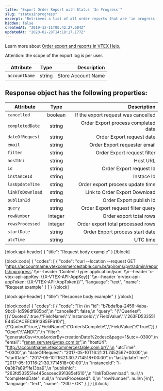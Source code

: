 ```yaml
---
title: "Export Order Report with Status 'In Progress'"
slug: "statusinprogress"
excerpt: "Retrieves a list of all order reports that are 'in progress', by 'accountName'."
hidden: false
createdAt: "2019-12-11T00:42:27.604Z"
updatedAt: "2020-02-28T14:18:17.177Z"
---
```

Learn more about [Order export and reports in VTEX Help.](https://help.vtex.com/en/tutorial/exporting-orders-with-oms)

Attention: the scope of the export log is per user.


| Attribute    | Type        | Description |
| --------------- |:---------:| -------------------------------------------------------------------------------------------:|
| `accountName` | string | Store Account Name |



## Response object has the following properties:


| Attribute    | Type        | Description |
| --------------- |:---------:| --------------------------------------:|
| `cancelled` | boolean|  If the export request was cancelled |
| `completedDate` | string | Order Export process completed date |
| `dateOfRequest` | string | Order Export request date  |
| `email` | string | Order Export requester email |
| `filter` | string | Order Export request filter |
| `hostUri` | string | Host URL |
| `id` | string | Order Export request Id |
| `instanceId` | string |  Instace Id |
| `lasUpdateTime` | string | Order export process update time |
| `linkToDownload` | string | Link to Order Export Download |
| `publishId` | string | Order Export publish Id |
| `query` | string | Order Export request filter query |
| `rowNumber` | integer |  Order export total rows |
| `rowsProcessed` | integer | Order export total processed rows |
| `startDate` | string | Order Export process start date |
| `utcTime` | string | UTC time |

[block:api-header]
{
  "title": "Request body example"
}
[/block]

[block:code]
{
  "codes": [
    {
      "code": "curl --location --request GET 'https://accountname.vtexcommercestable.com.br/api/oms/pvt/admin/reports/inprogress' \\\n--header 'Content-Type: application/json' \\\n--header 'x-vtex-api-appKey: {{X-VTEX-API-AppKey}}' \\\n--header 'x-vtex-api-appToken: {{X-VTEX-API-AppToken}}'",
      "language": "text",
      "name": "Request example"
    }
  ]
}
[/block]

[block:api-header]
{
  "title": "Response body example"
}
[/block]

[block:code]
{
  "codes": [
    {
      "code": "[\n  {\n    \"id\": \"b7bdafba-2456-4aba-9bc0-1d598df685bd\",\n    \"cancelled\": false,\n    \"query\": \"{\\\"Queries\\\":[{\\\"Quoted\\\":true,\\\"FieldName\\\":\\\"InstanceId\\\",\\\"FieldValue\\\":\\\"263FD533551E445CACEEC991385EF610\\\"},{\\\"Quoted\\\":true,\\\"FieldName\\\":\\\"OrderIsComplete\\\",\\\"FieldValue\\\":\\\"True\\\"}],\\\"Oper\\\":\\\"AND\\\"}\",\n    \"filter\": \"generateCsv=true&orderBy=creationDate%2cdesc&page=1&utc=-0300\",\n    \"email\": \"renan.servare@vtex.com.br\",\n    \"hostUri\": \"http://accountname.vtexcommercestable.com.br/\",\n    \"utcTime\": \"-0300\",\n    \"dateOfRequest\": \"2017-05-10T16:21:31.7452567+00:00\",\n    \"startDate\": \"2017-05-10T16:21:30.7714518+00:00\",\n    \"lasUpdateTime\": \"2017-05-10T16:21:30.7714518+00:00\",\n    \"instanceId\": \"i-0a3b7a89f1fe13ba9\",\n    \"publishId\": \"263fd533551e445caceec991385ef610\",\n    \"linkToDownload\": null,\n    \"completedDate\": null,\n    \"rowsProcessed\": 0,\n    \"rowNumber\": null\n  }\n]",
      "language": "text",
      "name": "200 - OK"
    }
  ]
}
[/block]
